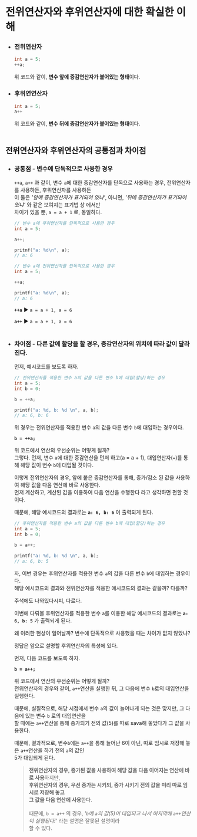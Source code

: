 # 전위연산자와 후위연산자에 대한 확실한 이해

- ### 전위연산자
  ```c
  int a = 5;
  ++a;
  ```
  위 코드와 같이, **변수 앞에 증감연산자가 붙어있는 형태**이다.

- ### 후위연연산자
  ```c
  int a = 5;
  a++
  ```
  위 코드와 같이, **변수 뒤에 증감연산자가 붙어있는 형태**이다.<br>
  <br>

## 전위연산자와 후위연산자의 공통점과 차이점
- ### 공통점 - 변수에 단독적으로 사용한 경우
  `++a`, `a++` 과 같이, 변수 `a`에 대한 증감연산자를 단독으로 사용하는 경우, 전위연산자를 사용하든, 후위연산자를 사용하든<br>
  이 둘은 *'앞에 증감연산자가 표기되어 있냐'*, 아니면, *'뒤에 증감연산자가 표기되어 있냐'* 와 같은 보여지는 표기법 상 에서만<br>
  차이가 있을 뿐, `a = a + 1` 로, 동일하다.<br>

  ```c
  // 변수 a에 후위연산자를 단독적으로 사용한 경우
  int a = 5;

  a++;

  pritnf("a: %d\n", a);
  // a: 6
  ```

  ```c
  // 변수 a에 전위연산자를 단독적으로 사용한 경우
  int a = 5;

  ++a;

  printf("a: %d\n", a);
  // a: 6
  ```
  
  **`++a`** ▶ `a = a + 1, a = 6`<br>

  **`a++`** ▶ `a = a + 1, a = 6`<br>
  <br>

- ### 차이점 - 다른 값에 할당을 할 경우, 증감연산자의 위치에 따라 값이 달라진다.
  먼저, 예시코드를 보도록 하자.

  ```c
  // 전위연산자를 적용한 변수 a의 값을 다른 변수 b에 대입(할당)하는 경우
  int a = 5;
  int b = 0;

  b = ++a;

  printf("a: %d, b: %d \n", a, b);
  // a: 6, b: 6
  ```
  위 경우는 전위연산자를 적용한 변수 `a`의 값을 다른 변수 `b`에 대입하는 경우이다.<br>

  **`b = ++a;`**<br>
  
  위 코드에서 연산의 우선순위는 어떻게 될까?<br>
  그렇다. 먼저, 변수 `a`에 대한 증감연산을 먼저 하고(a = a + 1), 대입연산자(`=`)를 통해 해당 값이 변수 `b`에 대입될 것이다.<br>

  이렇게 전위연산자의 경우, 앞에 붙은 증감연산자를 통해, 증가/감소 된 값을 사용하여 해당 값을 다음 연산에 바로 사용한다.<br>
  먼저 계산하고, 계산된 값을 이용하여 다음 연산을 수행한다 라고 생각하면 편할 것이다.<br>

  때문에, 해당 예시코드의 결과로는 **`a: 6, b: 6`** 이 출력되게 된다.<br>

  ```c
  // 후위연산자를 적용한 변수 a의 값을 다른 변수 b에 대입(할당)하는 경우
  int a = 5;
  int b = 0;

  b = a++;

  printf("a: %d, b: %d \n", a, b);
  // a: 6, b: 5
  ```
  자, 이번 경우는 후위연산자를 적용한 변수 `a`의 값을 다른 변수 `b`에 대입하는 경우이다.<br>
  해당 예시코드의 결과와 전위연산자를 적용한 예시코드의 결과는 같을까? 다를까?<br>

  주석에도 나와있다시피, 다르다.<br>

  이번에 다뤄볼 후위연산자를 적용한 변수 `a`를 이용한 해당 예시코드의 결과로는 **`a: 6, b: 5`** 가 출력되게 된다.<br>

  왜 이러한 현상이 일어날까? 변수에 단독적으로 사용했을 때는 차이가 없지 않았나?<br>

  정답은 앞으로 설명할 후위연산자의 특성에 있다.<br>

  먼저, 다음 코드를 보도록 하자.<br>

  **`b = a++;`**<br>

  위 코드에서 연산의 우선순위는 어떻게 될까?<br>
  전위연산자의 경우와 같이, `a++`연산을 실행한 뒤, 그 다음에 변수 `b`로의 대입연산을 실행한다.<br>
  
  때문에, 실질적으로, 해당 시점에서 변수 `a`의 값이 늘어나게 되는 것은 맞지만, 그 다음에 있는 변수 `b` 로의 대입연산을<br>
  할 때에는 `a++`연산을 통해 증가되기 전의 값(5)를 따로 sava해 놓았다가 그 값을 사용한다.<br>
  
  때문에, 결과적으로, 변수`b`에는 `a++`을 통해 늘어난 6이 아닌, 따로 임시로 저장해 놓은 `a++`연산을 하기 전의 `a`의 값인<br>
  5가 대입되게 된다.<br>

  > **전위연산자의 경우, 증가된 값을 사용하여 해당 값을 다음 이어지는 연산에 바로 사용**하지만,<br>
  > **후위연산자의 경우, 우선 증가는 시키되, 증가 시키기 전의 값을 미리 따로 임시로 저장해 놓고<br>
  > 그 값을 다음 연산에 사용**한다.<br><br>
  > 때문에, `b = a++` 의 경우, *'`b`에 `a`의 값(5)이 대입되고 나서 마지막에 `a++`연산이 실행된다!'* 라는 설명은 잘못된 설명이라<br>
  > 할 수 있다.<br>
  <br>
  
  
